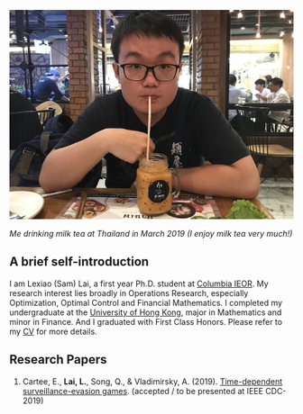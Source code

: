 ![mypic](mypics.jpeg) 

*Me drinking milk tea at Thailand in March 2019 (I enjoy milk tea very much!)*
## A brief self-introduction

I am Lexiao (Sam) Lai, a first year Ph.D. student at [Columbia IEOR](https://ieor.columbia.edu/). My research interest lies broadly in Operations Research, especially Optimization, Optimal Control and Financial Mathematics. I completed my undergraduate at the [University of Hong Kong](https://www.hku.hk/), major in Mathematics and minor in Finance. And I graduated with First Class Honors. Please refer to my [CV](/Lai%20Lexiao_CV_updated%2008312019.pdf) for more details.

## Research Papers
1. Cartee, E., **Lai, L.**, Song, Q., & Vladimirsky, A. (2019). [Time-dependent surveillance-evasion games](https://eikonal-equation.github.io/TimeDependent_SEG/).  (accepted / to be presented at IEEE CDC-2019)
